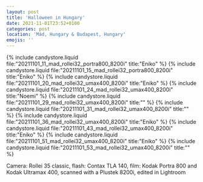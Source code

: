 ```yaml
---
layout: post
title: 'Halloween in Hungary'
date: 2021-11-01T23:52+0100
categories: post
location: 'Mád, Hungary & Budapest, Hungary'
emojis: ''
---
```


{% include candystore.liquid file:"20211101_11_mad_rollei32_portra800_8200i" title:"Eniko" %}
{% include candystore.liquid file:"20211101_15_mad_rollei32_portra800_8200i" title:"Eniko" %}
{% include candystore.liquid file:"20211101_20_mad_rollei32_umax400_8200i" title:"Eniko" %}
{% include candystore.liquid file:"20211101_24_mad_rollei32_umax400_8200i" title:"Noemi" %}
{% include candystore.liquid file:"20211101_29_mad_rollei32_umax400_8200i" title:"" %}
{% include candystore.liquid file:"20211101_31_mad_rollei32_umax400_8200i" title:"" %}
{% include candystore.liquid file:"20211101_36_mad_rollei32_umax400_8200i" title:"Eniko" %}
{% include candystore.liquid file:"20211101_43_mad_rollei32_umax400_8200i" title:"Eniko" %}
{% include candystore.liquid file:"20211101_51_mad_rollei32_umax400_8200i" title:"Eniko" %}
{% include candystore.liquid file:"20211101_53_mad_rollei32_umax400_8200i" title:"" %}

Camera: Rollei 35 classic, flash: Contax TLA 140, film: Kodak Portra 800 and Kodak Ultramax 400, scanned with a Plustek 8200i, edited in Lightroom
